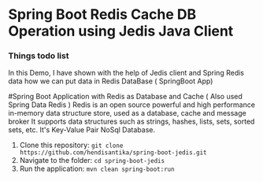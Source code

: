 # Spring Boot Redis Cache DB Operation using Jedis Java Client

### Things todo list

In this Demo, I have shown with the help of Jedis client and Spring Redis data how we can put data in Redis DataBase (
SpringBoot App)

#Spring Boot Application with Redis as Database and Cache ( Also used Spring Data Redis ) Redis is an open source
powerful
and high performance in-memory data structure store, used as a database, cache and message broker It supports data
structures such as strings, hashes, lists, sets, sorted sets, etc. It's Key-Value Pair NoSql Database.

1. Clone this repository: `git clone https://github.com/hendisantika/spring-boot-jedis.git`
2. Navigate to the folder: `cd spring-boot-jedis`
3. Run the application: `mvn clean spring-boot:run`



